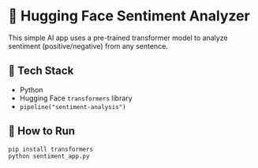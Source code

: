 # 🤖 Hugging Face Sentiment Analyzer

This simple AI app uses a pre-trained transformer model to analyze sentiment (positive/negative) from any sentence.

## 🧠 Tech Stack
- Python
- Hugging Face `transformers` library
- `pipeline("sentiment-analysis")`

## 🚀 How to Run
```bash
pip install transformers
python sentiment_app.py
